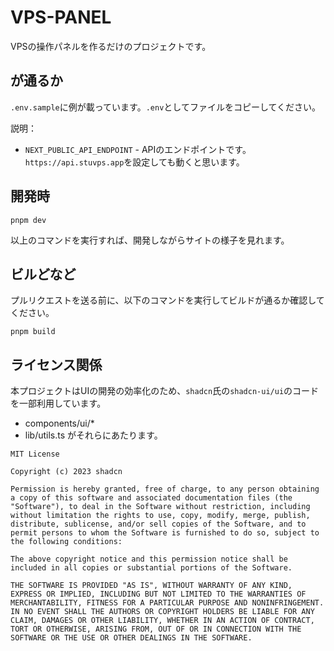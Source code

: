 # VPS-PANEL
VPSの操作パネルを作るだけのプロジェクトです。

## が通るか
`.env.sample`に例が載っています。`.env`としてファイルをコピーしてください。

説明：
- `NEXT_PUBLIC_API_ENDPOINT` - APIのエンドポイントです。`https://api.stuvps.app`を設定しても動くと思います。

## 開発時
```
pnpm dev
```
以上のコマンドを実行すれば、開発しながらサイトの様子を見れます。

## ビルどなど
プルリクエストを送る前に、以下のコマンドを実行してビルドが通るか確認してください。
```
pnpm build
```

## ライセンス関係
本プロジェクトはUIの開発の効率化のため、`shadcn`氏の`shadcn-ui/ui`のコードを一部利用しています。
- components/ui/*
- lib/utils.ts
がそれらにあたります。
```
MIT License

Copyright (c) 2023 shadcn

Permission is hereby granted, free of charge, to any person obtaining a copy of this software and associated documentation files (the "Software"), to deal in the Software without restriction, including without limitation the rights to use, copy, modify, merge, publish, distribute, sublicense, and/or sell copies of the Software, and to permit persons to whom the Software is furnished to do so, subject to the following conditions:

The above copyright notice and this permission notice shall be included in all copies or substantial portions of the Software.

THE SOFTWARE IS PROVIDED "AS IS", WITHOUT WARRANTY OF ANY KIND, EXPRESS OR IMPLIED, INCLUDING BUT NOT LIMITED TO THE WARRANTIES OF MERCHANTABILITY, FITNESS FOR A PARTICULAR PURPOSE AND NONINFRINGEMENT. IN NO EVENT SHALL THE AUTHORS OR COPYRIGHT HOLDERS BE LIABLE FOR ANY CLAIM, DAMAGES OR OTHER LIABILITY, WHETHER IN AN ACTION OF CONTRACT, TORT OR OTHERWISE, ARISING FROM, OUT OF OR IN CONNECTION WITH THE SOFTWARE OR THE USE OR OTHER DEALINGS IN THE SOFTWARE.
```